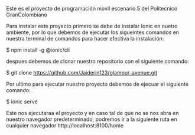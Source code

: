 Este es el proyecto de programación movil escenario 5 del Politecnico GranColombiano

Para instalar este proyecto primero se debe de instalar Ionic en nuetro ambiente, por lo que debemos de ejecutar los sigueintes comandos en nuestra terminal de comandos para hacer efectiva la instalación:

$ npm install -g @ionic/cli

despues debemos de clonar nuestro repositorio con el siguiente comando:

$ git clone https://github.com/Jaiderin123/glamour-avenue.git

Por ultimo para ejecutar nuestro proyecto debemos de ejecuar el siguiente comando:

$ ionic serve

Este nos ejecutaraa el proyecto y en caso tal de que no se nos abra en nuestro navegador predeterminado, podremos ir a la siguiente ruta en cualquier navegador http://localhost:8100/home